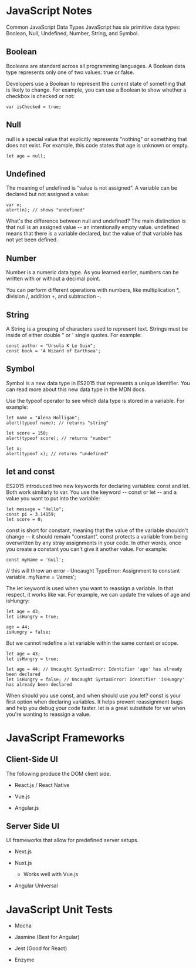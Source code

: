 # **JavaScript Notes**

Common JavaScript Data Types
JavaScript has six primitive data types: Boolean, Null, Undefined, Number, String, and Symbol.

## **Boolean**

Booleans are standard across all programming languages. A Boolean data type represents only one of two values: true or false.

Developers use a Boolean to represent the current state of something that is likely to change. For example, you can use a Boolean to show whether a checkbox is checked or not:

    var isChecked = true;

## **Null**

null is a special value that explicitly represents "nothing" or something that does not exist. For example, this code states that age is unknown or empty.

    let age = null;

## **Undefined**
The meaning of undefined is “value is not assigned”. A variable can be declared but not assigned a value:

    var n;
    alert(n); // shows "undefined"

What's the difference between null and undefined?
The main distinction is that null is an assigned value -- an intentionally empty value. undefined means that there is a variable declared, but the value of that variable has not yet been defined.

## **Number**

Number is a numeric data type. As you learned earlier, numbers can be written with or without a decimal point.

You can perform different operations with numbers, like multiplication *, division /, addition +, and subtraction -.

## **String**

A String is a grouping of characters used to represent text. Strings must be inside of either double " or ' single quotes. For example:

    const author = "Ursula K Le Guin";
    const book = 'A Wizard of Earthsea';

## **Symbol**

Symbol is a new data type in ES2015 that represents a unique identifier. You can read more about this new data type in the MDN docs.

Use the typeof operator to see which data type is stored in a variable.
For example:

    let name = "Alena Holligan";
    alert(typeof name); // returns "string"

    let score = 150;
    alert(typeof score); // returns "number"

    let x;
    alert(typeof x); // returns "undefined"

## **let and const**

ES2015 introduced two new keywords for declaring variables: const and let. Both work similarly to var. You use the keyword -- const or let -- and a value you want to put into the variable:

    let message = "Hello";
    const pi = 3.14159;
    let score = 0;

const is short for constant, meaning that the value of the variable shouldn't change -- it should remain "constant". const protects a variable from being overwritten by any stray assignments in your code. In other words, once you create a constant you can't give it another value. For example:

    const myName = 'Guil';

// this will throw an error - Uncaught TypeError: Assignment to constant variable.
myName = 'James';

The let keyword is used when you want to reassign a variable. In that respect, it works like var. For example, we can update the values of age and isHungry:

    let age = 43;
    let isHungry = true;

    age = 44;
    isHungry = false;

But we cannot redefine a let variable within the same context or scope.

    let age = 43;
    let isHungry = true;

    let age = 44; // Uncaught SyntaxError: Identifier 'age' has already been declared
    let isHungry = false; // Uncaught SyntaxError: Identifier 'isHungry' has already been declared

When should you use const, and when should use you let?
const is your first option when declaring variables. It helps prevent reassignment bugs and help you debug your code faster. let is a great substitute for var when you're wanting to reassign a value.

# **JavaScript Frameworks**

## **Client-Side UI**

The following produce the DOM client side.

- React.js / React Native

- Vue.js

- Angular.js

## **Server Side UI**

UI frameworks that allow for predefined server setups.

- Next.js

- Nuxt.js
    - Works well with Vue.js

- Angular Universal

# **JavaScript Unit Tests**

- Mocha

- Jasmine (Best for Angular)

- Jest (Good for React)

- Enzyme
